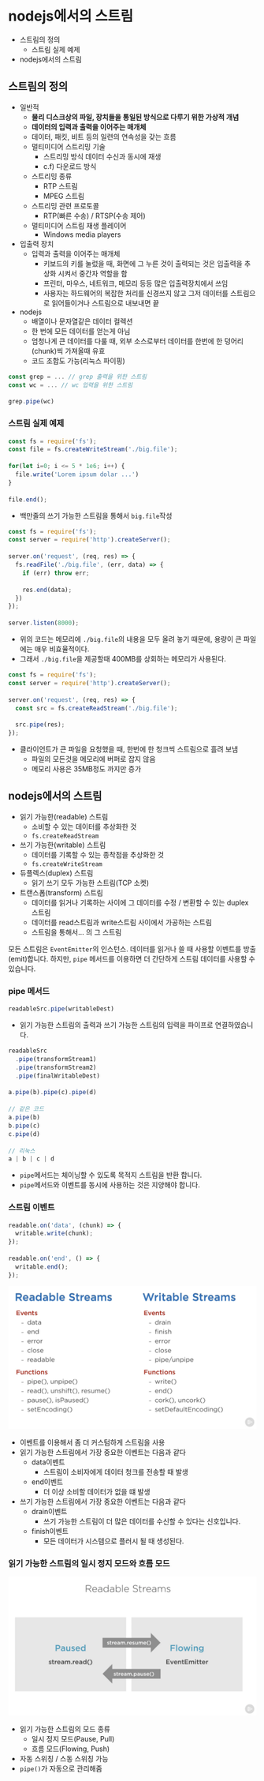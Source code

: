 # nodejs에서의 스트림

- 스트림의 정의
  - 스트림 실제 예제
- nodejs에서의 스트림

## 스트림의 정의

- 일반적
  - **물리 디스크상의 파일, 장치들을 통일된 방식으로 다루기 위한 가상적 개념**
  - **데이터의 입력과 출력을 이어주는 매개체**
  - 데이터, 패킷, 비트 등의 일련의 연속성을 갖는 흐름
  - 멀티미디어 스트리밍 기술
    - 스트리밍 방식 데이터 수신과 동시에 재생
    - c.f) 다운로드 방식
  - 스트리밍 종류
    - RTP 스트림
    - MPEG 스트림
  - 스트리밍 관련 프로토콜
    - RTP(빠른 수송) / RTSP(수송 제어)
  - 멀티미디어 스트림 재생 플레이어
    - Windows media players
- 입출력 장치
  - 입력과 출력을 이어주는 매개체
    - 키보드의 키를 눌렀을 때, 화면에 그 누른 것이 출력되는 것은 입출력을 추상화 시켜서 중간자 역할을 함
    - 프린터, 마우스, 네트워크, 메모리 등등 많은 입출력장치에서 쓰임
    - 사용자는 하드웨어의 복잡한 처리를 신경쓰지 않고 그저 데이터를 스트림으로 읽어들이거나 스트림으로 내보내면 끝
- nodejs
  - 배열이나 문자열같은 데이터 컬렉션
  - 한 번에 모든 데이터를 얻는게 아님
  - 엄청나게 큰 데이터를 다룰 때, 외부 소스로부터 데이터를 한번에 한 덩어리(chunk)씩 가져올때 유효
  - 코드 조합도 가능(리눅스 파이핑)

```js
const grep = ... // grep 출력을 위한 스트림
const wc = ... // wc 입력을 위한 스트림

grep.pipe(wc)
```

### 스트림 실제 예제

```js
const fs = require('fs');
const file = fs.createWriteStream('./big.file');

for(let i=0; i <= 5 * 1e6; i++) {
  file.write('Lorem ipsum dolar ...')
}

file.end();
```

- 백만줄의 쓰기 가능한 스트림을 통해서 `big.file`작성

```js
const fs = require('fs');
const server = require('http').createServer();

server.on('request', (req, res) => {
  fs.readFile('./big.file', (err, data) => {
    if (err) throw err;

    res.end(data);
  })
});

server.listen(8000);
```

- 위의 코드는 메모리에 `./big.file`의 내용을 모두 올려 놓기 때문에, 용량이 큰 파일에는 매우 비효율적이다.
- 그래서 `./big.file`을 제공할때 400MB를 상회하는 메모리가 사용된다.

```js
const fs = require('fs');
const server = require('http').createServer();

server.on('request', (req, res) => {
  const src = fs.createReadStream('./big.file');

  src.pipe(res);
});
```

- 클라이언트가 큰 파일을 요청했을 때, 한번에 한 청크씩 스트림으로 흘려 보냄
  - 파일의 모든것을 메모리에 버퍼로 잡지 않음
  - 메모리 사용은 35MB정도 까지만 증가

## nodejs에서의 스트림

- 읽기 가능한(readable) 스트림
  - 소비할 수 있는 데이터를 추상화한 것
  - `fs.createReadStream`
- 쓰기 가능한(writable) 스트림
  - 데이터를 기록할 수 있는 종착점을 추상화한 것
  - `fs.createWriteStream`
- 듀플렉스(duplex) 스트림
  - 읽기 쓰기 모두 가능한 스트림(TCP 소켓)
- 트랜스폼(transform) 스트림
  - 데이터를 읽거나 기록하는 사이에 그 데이터를 수정 / 변환할 수 있는 duplex 스트림
  - 데이터를 read스트림과 write스트림 사이에서 가공하는 스트림
  - 스트림을 통해서... 의 그 스트림

모든 스트림은 `EventEmitter`의 인스턴스. 데이터를 읽거나 쓸 때 사용할 이벤트를 방출(emit)합니다. 하지만, `pipe` 메서드를 이용하면 더 간단하게 스트림 데이터를 사용할 수 있습니다.

### pipe 메서드

```js
readableSrc.pipe(writableDest)
```

- 읽기 가능한 스트림의 출력과 쓰기 가능한 스트림의 입력을 파이프로 연결하였습니다.

```js
readableSrc
  .pipe(transformStream1)
  .pipe(transformStream2)
  .pipe(finalWritableDest)

a.pipe(b).pipe(c).pipe(d)

// 같은 코드
a.pipe(b)
b.pipe(c)
c.pipe(d)

// 리눅스
a | b | c | d
```

- `pipe`메서드는 체이닝할 수 있도록 목적지 스트림을 반환 합니다.
- `pipe`메서드와 이벤트를 동시에 사용하는 것은 지양해야 합니다.

### 스트림 이벤트

```js
readable.on('data', (chunk) => {
  writable.write(chunk);
});

readable.on('end', () => {
  writable.end();
});
```

![](./images/stream_methods.png)

- 이벤트를 이용해서 좀 더 커스텀하게 스트림을 사용
- 읽기 가능한 스트림에서 가장 중요한 이벤트는 다음과 같다
  - data이벤트
    - 스트림이 소비자에게 데이터 청크를 전송할 때 발생
  - end이벤트
    - 더 이상 소비할 데이터가 없을 떄 발생
- 쓰기 가능한 스트림에서 가장 중요한 이벤트는 다음과 같다
  - drain이벤트
    - 쓰기 가능한 스트림이 더 많은 데이터를 수신할 수 있다는 신호입니다.
  - finish이벤트
    - 모든 데이터가 시스템으로 플러시 될 때 생성된다.

### 읽기 가능한 스트림의 일시 정지 모드와 흐름 모드

![](./images/readable_stream.png)

- 읽기 가능한 스트림의 모드 종류
  - 일시 정지 모드(Pause, Pull)
  - 흐름 모드(Flowing, Push)
- 자동 스위칭 / 스동 스위칭 가능
- `pipe()`가 자동으로 관리해줌
